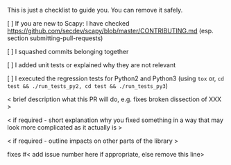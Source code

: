 This is just a checklist to guide you. You can remove it safely.


[ ] If you are new to Scapy: I have checked https://github.com/secdev/scapy/blob/master/CONTRIBUTING.md (esp. section submitting-pull-requests)

[ ] I squashed commits belonging together

[ ] I added unit tests or explained why they are not relevant

[ ] I executed the regression tests for Python2 and Python3 (using `tox` or, `cd test && ./run_tests_py2, cd test && ./run_tests_py3`)


< brief description what this PR will do, e.g. fixes broken dissection of XXX >

< if required - short explanation why you fixed something in a way that may look more complicated as it actually is >

< if required - outline impacts on other parts of the library >

fixes #< add issue number here if appropriate, else remove this line>
